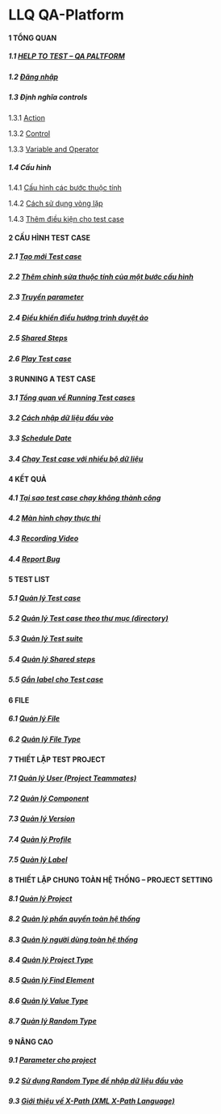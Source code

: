 # LLQ QA-Platform

#### 1	TỔNG QUAN

##### 1.1	[HELP TO TEST – QA PALTFORM](https://github.com/quynh-dn/QA-Platform/blob/main/1.1%20HELP%20TO%20TEST%20-%20QA%20PLATFORM.md)

##### 1.2	[Đăng nhập](https://github.com/quynh-dn/QA-Platform/blob/main/1.2%20Dang%20nhap.md  )

##### 1.3	Định nghĩa controls

1.3.1	[Action](https://github.com/quynh-dn/QA-Platform/blob/main/1.3.1%20action.md)

1.3.2	[Control](https://github.com/quynh-dn/QA-Platform/blob/main/1.3.2%20Control.md)

1.3.3	[Variable and Operator](https://github.com/quynh-dn/QA-Platform/blob/main/1.3.3%20Variable%20and%20Operator.md)

##### 1.4	Cấu hình

1.4.1	[Cấu hình các bước thuộc tính](https://github.com/quynh-dn/QA-Platform/blob/main/1.4.1%20Cau%20hinh%20cac%20buoc%20thuoc%20tinh.md)

1.4.2	[Cách sử dụng vòng lặp](https://github.com/quynh-dn/QA-Platform/blob/main/1.4.2%20Cach%20su%20dung%20vong%20lap.md) 

1.4.3	[Thêm điều kiện cho test case](https://github.com/quynh-dn/QA-Platform/blob/main/1.4.3%20Cach%20cau%20hinh%20dieu%20kien.md)

#### 2	CẤU HÌNH TEST CASE

##### 2.1	[Tạo mới Test case](https://github.com/quynh-dn/QA-Platform/blob/main/2.1Tao%20moi%20Test%20case.md)

##### 2.2	[Thêm chỉnh sửa thuộc tính của một bước cấu hình](https://github.com/quynh-dn/QA-Platform/blob/main/2.2Them%20chinh%20sua%20thuoc%20tinh%20cua%20mot%20buoc%20cau%20hinh.md)

##### 2.3	[Truyền parameter](https://github.com/quynh-dn/QA-Platform/blob/main/2.3Truyen%20Parameter.md)

##### 2.4	[Điều khiển điều hướng trình duyệt ảo](https://github.com/quynh-dn/QA-Platform/blob/main/2.4%20Dieu%20khien%20trang%20web%20duoc%20go%20to%20truc%20tiep%20tren%20he%20thong.md)

##### 2.5	[Shared Steps](https://github.com/quynh-dn/QA-Platform/blob/main/2.5%20Shared%20Steps.md)

##### 2.6	[Play Test case](https://github.com/quynh-dn/QA-Platform/blob/main/2.6Play%20test%20case.md)

#### 3	RUNNING A TEST CASE

##### 3.1	[Tổng quan về Running Test cases](https://github.com/quynh-dn/QA-Platform/blob/main/3.1Tong%20quan%20ve%20Running%20Test%20cases.md)

##### 3.2	[Cách nhập dữ liệu đầu vào](https://github.com/quynh-dn/QA-Platform/blob/main/3.2%20C%C3%A1c%20c%C3%A1ch%20nh%E1%BA%ADp%20li%E1%BB%87u%20cho%20parameter.md)

##### 3.3	[Schedule Date](https://github.com/quynh-dn/QA-Platform/blob/main/3.3%20Schedule%20Date.md)

##### 3.4	[Chạy Test case với nhiều bộ dữ liệu](https://github.com/quynh-dn/QA-Platform/blob/main/3.4%20Chay%20test%20case%20voi%20nhieu%20bo%20du%20lieu.md)

#### 4	KẾT QUẢ

##### 4.1	[Tại sao test case chạy không thành công](https://github.com/quynh-dn/QA-Platform/blob/main/4.1%20Tai%20sao%20test%20case%20chay%20khong%20thanh%20cong.md)

##### 4.2	[Màn hình chạy thực thi](https://github.com/quynh-dn/QA-Platform/blob/main/4.2%20Man%20hinh%20chay%20thuc%20thi.md)

##### 4.3	[Recording Video](https://github.com/quynh-dn/QA-Platform/blob/main/4.3%20Recording%20video.md)

##### 4.4	[Report Bug](https://github.com/quynh-dn/QA-Platform/blob/main/4.4%20Report%20Bug.md)

#### 5	TEST LIST

##### 5.1	[Quản lý Test case](https://github.com/quynh-dn/QA-Platform/blob/main/5.1Tests.md)

##### 5.2	[Quản lý Test case theo thư mục (directory)](https://github.com/quynh-dn/QA-Platform/blob/main/5.2%20Quan%20ly%20test%20case%20theo%20thu%20muc%20(directory).md)

##### 5.3	[Quản lý Test suite](https://github.com/quynh-dn/QA-Platform/blob/main/5.3%20Suites.md)

##### 5.4	[Quản lý Shared steps](https://github.com/quynh-dn/QA-Platform/blob/main/5.4%20Shared%20Steps.md)

##### 5.5	[Gắn label cho Test case](https://github.com/quynh-dn/QA-Platform/blob/main/5.5%20Gan%20label%20cho%20test%20case.md)

#### 6	FILE

##### 6.1	[Quản lý File](https://github.com/quynh-dn/QA-Platform/blob/main/6.1%20File.md)

##### 6.2	[Quản lý File Type](https://github.com/quynh-dn/QA-Platform/blob/main/6.2%20File%20type.md)

#### 7	THIẾT LẬP TEST PROJECT

##### 7.1	[Quản lý User (Project Teammates)](https://github.com/quynh-dn/QA-Platform/blob/main/7.1%20User%20(Project%20Teammates).md)

##### 7.2	[Quản lý Component](https://github.com/quynh-dn/QA-Platform/blob/main/7.2%20Component.md)

##### 7.3	[Quản lý Version](https://github.com/quynh-dn/QA-Platform/blob/main/7.3%20Version.md)

##### 7.4	[Quản lý Profile](https://github.com/quynh-dn/QA-Platform/blob/main/7.4%20Profile.md)

##### 7.5	[Quản lý Label](https://github.com/quynh-dn/QA-Platform/blob/main/7.5%20Label.md)

#### 8	THIẾT LẬP CHUNG TOÀN HỆ THỐNG – PROJECT SETTING 

##### 8.1	[Quản lý Project](https://github.com/quynh-dn/QA-Platform/blob/main/8.1%20Projects.md)

##### 8.2	[Quản lý phần quyền toàn hệ thống](https://github.com/quynh-dn/QA-Platform/blob/main/8.2%20Role.md)

##### 8.3	[Quản lý người dùng toàn hệ thống](https://github.com/quynh-dn/QA-Platform/blob/main/8.3%20User.md)

##### 8.4	[Quản lý Project Type](https://github.com/quynh-dn/QA-Platform/blob/main/8.4%20Project%20type.md)

##### 8.5	[Quản lý Find Element](https://github.com/quynh-dn/QA-Platform/blob/main/8.5%20Find%20Element.md)

##### 8.6	[Quản lý Value Type](https://github.com/quynh-dn/QA-Platform/blob/main/8.6%20Value%20type.md)

##### 8.7	[Quản lý Random Type](https://github.com/quynh-dn/QA-Platform/blob/main/8.7%20Random%20Type.md)

#### 9	NÂNG CAO

##### 9.1	[Parameter cho project](https://github.com/quynh-dn/QA-Platform/blob/main/9.1%20Parameter%20cho%20project.md)

##### 9.2	[Sử dụng Random Type để nhập dữ liệu đầu vào](https://github.com/quynh-dn/QA-Platform/blob/main/9.2%20Ch%E1%BA%A1y%20test%20case%20v%E1%BB%9Bi%20d%E1%BB%AF%20li%E1%BB%87u%20c%C3%B3%20s%E1%BA%B5n.md)

##### 9.3	[Giới thiệu về X-Path (XML X-Path Language)](https://github.com/quynh-dn/QA-Platform/blob/main/9.3%20Gi%E1%BB%9Bi%20thi%E1%BB%87u%20v%E1%BB%81%20X-Path%20(XML%20Path%20Language).md)

